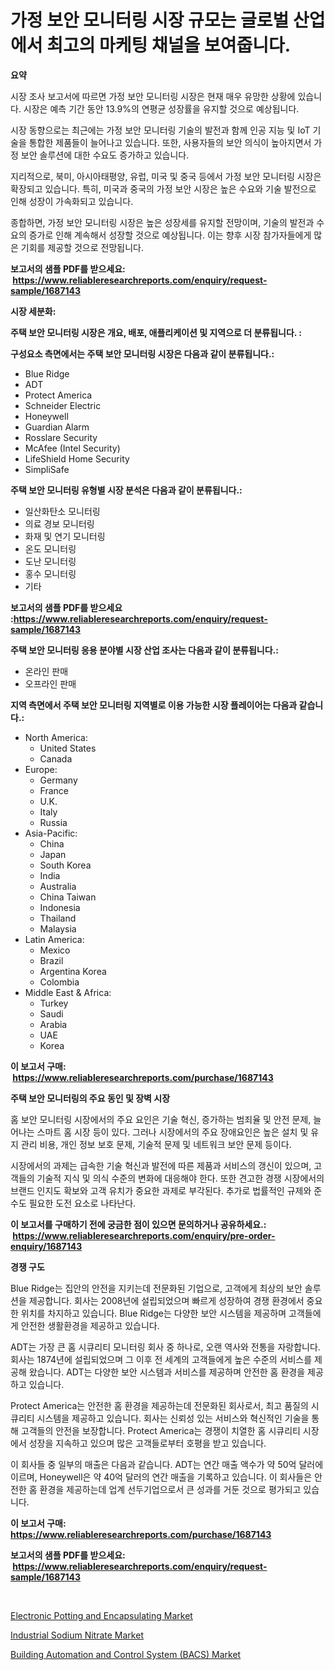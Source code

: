 <p><h1>가정 보안 모니터링 시장 규모는 글로벌 산업에서 최고의 마케팅 채널을 보여줍니다.</h1></p><p><strong>요약</strong></p>
<p><p>시장 조사 보고서에 따르면 가정 보안 모니터링 시장은 현재 매우 유망한 상황에 있습니다. 시장은 예측 기간 동안 13.9%의 연평균 성장률을 유지할 것으로 예상됩니다.</p><p>시장 동향으로는 최근에는 가정 보안 모니터링 기술의 발전과 함께 인공 지능 및 IoT 기술을 통합한 제품들이 늘어나고 있습니다. 또한, 사용자들의 보안 의식이 높아지면서 가정 보안 솔루션에 대한 수요도 증가하고 있습니다.</p><p>지리적으로, 북미, 아시아태평양, 유럽, 미국 및 중국 등에서 가정 보안 모니터링 시장은 확장되고 있습니다. 특히, 미국과 중국의 가정 보안 시장은 높은 수요와 기술 발전으로 인해 성장이 가속화되고 있습니다.</p><p>종합하면, 가정 보안 모니터링 시장은 높은 성장세를 유지할 전망이며, 기술의 발전과 수요의 증가로 인해 계속해서 성장할 것으로 예상됩니다. 이는 향후 시장 참가자들에게 많은 기회를 제공할 것으로 전망됩니다.</p></p>
<p><strong>보고서의 샘플 PDF를 받으세요: &nbsp;<a href="https://www.reliableresearchreports.com/enquiry/request-sample/1687143">https://www.reliableresearchreports.com/enquiry/request-sample/1687143</a></strong></p>
<p><strong>시장 세분화:</strong></p>
<p><strong> 주택 보안 모니터링 시장은 개요, 배포, 애플리케이션 및 지역으로 더 분류됩니다. :</strong></p>
<p><strong>구성요소 측면에서는 주택 보안 모니터링 시장은 다음과 같이 분류됩니다.:</strong></p>
<p><ul><li>Blue Ridge</li><li>ADT</li><li>Protect America</li><li>Schneider Electric</li><li>Honeywell</li><li>Guardian Alarm</li><li>Rosslare Security</li><li>McAfee (Intel Security)</li><li>LifeShield Home Security</li><li>SimpliSafe</li></ul></p>
<p><strong> 주택 보안 모니터링 유형별 시장 분석은 다음과 같이 분류됩니다.:</strong></p>
<p><ul><li>일산화탄소 모니터링</li><li>의료 경보 모니터링</li><li>화재 및 연기 모니터링</li><li>온도 모니터링</li><li>도난 모니터링</li><li>홍수 모니터링</li><li>기타</li></ul></p>
<p><strong>보고서의 샘플 PDF를 받으세요 :<a href="https://www.reliableresearchreports.com/enquiry/request-sample/1687143">https://www.reliableresearchreports.com/enquiry/request-sample/1687143</a></strong></p>
<p><strong> 주택 보안 모니터링 응용 분야별 시장 산업 조사는 다음과 같이 분류됩니다.:</strong></p>
<p><ul><li>온라인 판매</li><li>오프라인 판매</li></ul></p>
<p><strong>지역 측면에서 주택 보안 모니터링 지역별로 이용 가능한 시장 플레이어는 다음과 같습니다.:</strong></p>
<p><ul>
    <li>
        North America:
        <ul>
            <li>United States</li>
            <li>Canada</li>
        </ul>
    </li>
    <li>
        Europe:
        <ul>
            <li>Germany</li>
            <li>France</li>
            <li>U.K.</li>
            <li>Italy</li>
            <li>Russia</li>
        </ul>
    </li>
    <li>
        Asia-Pacific:
        <ul>
            <li>China</li>
            <li>Japan</li>
            <li>South Korea</li>
            <li>India</li>
            <li>Australia</li>
            <li>China Taiwan</li>
            <li>Indonesia</li>
            <li>Thailand</li>
            <li>Malaysia</li>
        </ul>
    </li>
    <li>
        Latin America:
        <ul>
            <li>Mexico</li>
            <li>Brazil</li>
            <li>Argentina Korea</li>
            <li>Colombia</li>
        </ul>
    </li>
    <li>
        Middle East & Africa:
        <ul>
            <li>Turkey</li>
            <li>Saudi</li>
            <li>Arabia</li>
            <li>UAE</li>
            <li>Korea</li>
        </ul>
    </li>
    </ul></p>
<p><strong>이 보고서 구매: &nbsp;<a href="https://www.reliableresearchreports.com/purchase/1687143">https://www.reliableresearchreports.com/purchase/1687143</a></strong></p>
<p><strong>주택 보안 모니터링의 주요 동인 및 장벽 시장</strong></p>
<p><p>홈 보안 모니터링 시장에서의 주요 요인은 기술 혁신, 증가하는 범죄율 및 안전 문제, 늘어나는 스마트 홈 시장 등이 있다. 그러나 시장에서의 주요 장애요인은 높은 설치 및 유지 관리 비용, 개인 정보 보호 문제, 기술적 문제 및 네트워크 보안 문제 등이다.</p><p>시장에서의 과제는 급속한 기술 혁신과 발전에 따른 제품과 서비스의 갱신이 있으며, 고객들의 기술적 지식 및 의식 수준의 변화에 대응해야 한다. 또한 견고한 경쟁 시장에서의 브랜드 인지도 확보와 고객 유치가 중요한 과제로 부각된다. 추가로 법률적인 규제와 준수도 필요한 도전 요소로 나타난다.</p></p>
<p><strong>이 보고서를 구매하기 전에 궁금한 점이 있으면 문의하거나 공유하세요.: &nbsp;<a href="https://www.reliableresearchreports.com/enquiry/pre-order-enquiry/1687143">https://www.reliableresearchreports.com/enquiry/pre-order-enquiry/1687143</a></strong></p>
<p><strong>경쟁 구도</strong></p>
<p><p>Blue Ridge는 집안의 안전을 지키는데 전문화된 기업으로, 고객에게 최상의 보안 솔루션을 제공합니다. 회사는 2008년에 설립되었으며 빠르게 성장하여 경쟁 환경에서 중요한 위치를 차지하고 있습니다. Blue Ridge는 다양한 보안 시스템을 제공하며 고객들에게 안전한 생활환경을 제공하고 있습니다.</p><p>ADT는 가장 큰 홈 시큐리티 모니터링 회사 중 하나로, 오랜 역사와 전통을 자랑합니다. 회사는 1874년에 설립되었으며 그 이후 전 세계의 고객들에게 높은 수준의 서비스를 제공해 왔습니다. ADT는 다양한 보안 시스템과 서비스를 제공하며 안전한 홈 환경을 제공하고 있습니다.</p><p>Protect America는 안전한 홈 환경을 제공하는데 전문화된 회사로서, 최고 품질의 시큐리티 시스템을 제공하고 있습니다. 회사는 신뢰성 있는 서비스와 혁신적인 기술을 통해 고객들의 안전을 보장합니다. Protect America는 경쟁이 치열한 홈 시큐리티 시장에서 성장을 지속하고 있으며 많은 고객들로부터 호평을 받고 있습니다.</p><p>이 회사들 중 일부의 매출은 다음과 같습니다. ADT는 연간 매출 액수가 약 50억 달러에 이르며, Honeywell은 약 40억 달러의 연간 매출을 기록하고 있습니다. 이 회사들은 안전한 홈 환경을 제공하는데 업계 선두기업으로서 큰 성과를 거둔 것으로 평가되고 있습니다.</p></p>
<p><strong>이 보고서 구매: &nbsp; <a href="https://www.reliableresearchreports.com/purchase/1687143">https://www.reliableresearchreports.com/purchase/1687143</a></strong></p>
<p><strong>보고서의 샘플 PDF를 받으세요: &nbsp;<a href="https://www.reliableresearchreports.com/enquiry/request-sample/1687143">https://www.reliableresearchreports.com/enquiry/request-sample/1687143</a></strong><strong></strong></p>
<p>&nbsp;</p>
<p><p><a href="https://view.publitas.com/reportprime-1/electronic-potting-and-encapsulating-market-size-and-examines-its-market-scope-with-a-primary-focus-on-growth-opportunities-and-forecasted-trends-spanning-from-2023-to-2030-_v89_3qprawb/">Electronic Potting and Encapsulating Market</a></p><p><a href="https://view.publitas.com/reportprime-1/industrial-sodium-nitrate-market-with-the-goal-of-estimating-the-market-size-and-future-growth-potential-of-various-market-segments-based-on-component-applications-end-user-and-region/">Industrial Sodium Nitrate Market</a></p><p><a href="https://view.publitas.com/reportprime-1/building-automation-and-control-system-bacs-market-size-and-examines-its-market-scope-with-a-primary-focus-on-growth-opportunities-and-forecasted-trends-spanning-from-2023-to-2030/">Building Automation and Control System (BACS) Market</a></p></p>